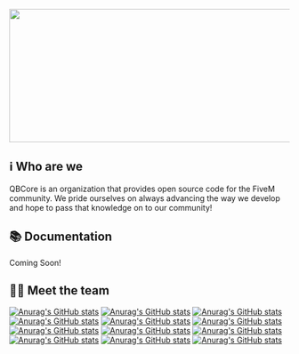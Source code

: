 <p align="center">
  <img width="612" height="240" src="https://i.imgur.com/GHFShCv.png">
</p>

## ℹ️ Who are we
QBCore is an organization that provides open source code for the FiveM community. We pride ourselves on always advancing the way we develop and hope to pass that knowledge on to our community!

## 📚 Documentation
Coming Soon!

## 👨‍💻 Meet the team
[![Anurag's GitHub stats](https://github-readme-stats.vercel.app/api?username=GhzGarage)](https://ko-fi.com/kakarot)
[![Anurag's GitHub stats](https://github-readme-stats.vercel.app/api?username=IdrisDose)]()
[![Anurag's GitHub stats](https://github-readme-stats.vercel.app/api?username=BerkieBb)]()
[![Anurag's GitHub stats](https://github-readme-stats.vercel.app/api?username=TheiLLeniumStudios)]()
[![Anurag's GitHub stats](https://github-readme-stats.vercel.app/api?username=deandum)]()
[![Anurag's GitHub stats](https://github-readme-stats.vercel.app/api?username=FildonPrime)]()
[![Anurag's GitHub stats](https://github-readme-stats.vercel.app/api?username=FjamZoo)]()
[![Anurag's GitHub stats](https://github-readme-stats.vercel.app/api?username=ItsANoBrainer)]()
[![Anurag's GitHub stats](https://github-readme-stats.vercel.app/api?username=MatthewRorke)]()
[![Anurag's GitHub stats](https://github-readme-stats.vercel.app/api?username=nullvariable)]()
[![Anurag's GitHub stats](https://github-readme-stats.vercel.app/api?username=sna-aaa)]()
[![Anurag's GitHub stats](https://github-readme-stats.vercel.app/api?username=uShifty)]()
